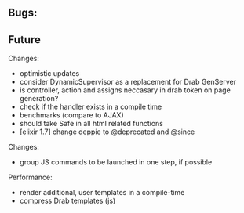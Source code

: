 ## Bugs:

## Future

Changes:

* optimistic updates
* consider DynamicSupervisor as a replacement for Drab GenServer
* is controller, action and assigns neccasary in drab token on page generation?
* check if the handler exists in a compile time
* benchmarks (compare to AJAX)
* should take Safe in all html related functions
* [elixir 1.7] change deppie to @deprecated and @since

Changes:

* group JS commands to be launched in one step, if possible

Performance:

* render additional, user templates in a compile-time
* compress Drab templates (js)
